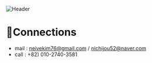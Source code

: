 ![Header](https://github.com/hooniegit/hooniegit/assets/130134750/5977d946-5e06-4852-9139-6caf5a0d06d2)

# 📱Connections
- mail : neivekim76@gmail.com / nichijou52@naver.com
- call : +82) 010-2740-3581
